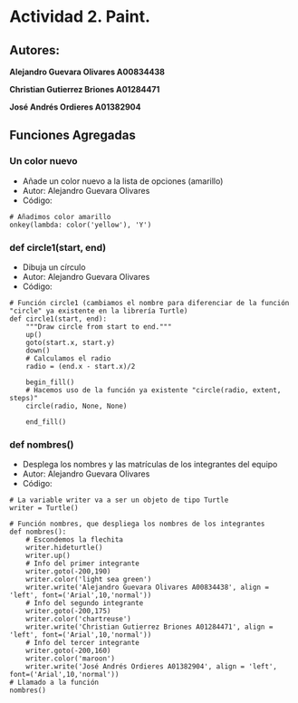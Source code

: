 # Actividad 2. Paint.

## Autores:

**Alejandro Guevara Olivares A00834438**

**Christian Gutierrez Briones A01284471**

**José Andrés Ordieres A01382904**

## Funciones Agregadas

### Un color nuevo
- Añade un color nuevo a la lista de opciones (amarillo) 
- Autor: Alejandro Guevara Olivares
- Código:
```
# Añadimos color amarillo
onkey(lambda: color('yellow'), 'Y')
```

### def circle1(start, end)
- Dibuja un círculo 
- Autor: Alejandro Guevara Olivares
- Código:
```
# Función circle1 (cambiamos el nombre para diferenciar de la función "circle" ya existente en la librería Turtle)
def circle1(start, end):
    """Draw circle from start to end."""
    up()
    goto(start.x, start.y)
    down()
    # Calculamos el radio
    radio = (end.x - start.x)/2
    
    begin_fill()
    # Hacemos uso de la función ya existente "circle(radio, extent, steps)"
    circle(radio, None, None)
    
    end_fill()
```

### def nombres()
- Desplega los nombres y las matrículas de los integrantes del equipo
- Autor: Alejandro Guevara Olivares
- Código:
```
# La variable writer va a ser un objeto de tipo Turtle
writer = Turtle()

# Función nombres, que despliega los nombres de los integrantes
def nombres():
    # Escondemos la flechita
    writer.hideturtle()
    writer.up()
    # Info del primer integrante
    writer.goto(-200,190)
    writer.color('light sea green')
    writer.write('Alejandro Guevara Olivares A00834438', align = 'left', font=('Arial',10,'normal'))
    # Info del segundo integrante
    writer.goto(-200,175)
    writer.color('chartreuse')
    writer.write('Christian Gutierrez Briones A01284471', align = 'left', font=('Arial',10,'normal'))
    # Info del tercer integrante
    writer.goto(-200,160)
    writer.color('maroon')
    writer.write('José Andrés Ordieres A01382904', align = 'left', font=('Arial',10,'normal'))
# Llamado a la función
nombres()
```
